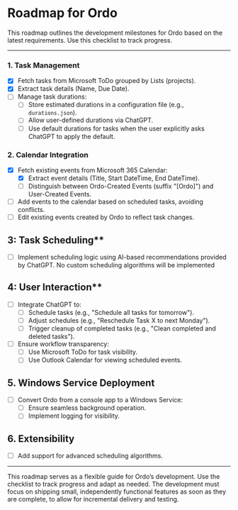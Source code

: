 ﻿# Roadmap for Ordo

This roadmap outlines the development milestones for Ordo based on the latest requirements. Use this checklist to track progress.

---

### 1. Task Management
- [x] Fetch tasks from Microsoft ToDo grouped by Lists (projects).
- [x] Extract task details (Name, Due Date).
- [ ] Manage task durations:
  - [ ] Store estimated durations in a configuration file (e.g., `durations.json`).
  - [ ] Allow user-defined durations via ChatGPT.
  - [ ] Use default durations for tasks when the user explicitly asks ChatGPT to apply the default.

### 2. Calendar Integration
- [x] Fetch existing events from Microsoft 365 Calendar:
  - [x] Extract event details (Title, Start DateTime, End DateTime).
  - [ ] Distinguish between Ordo-Created Events (suffix "[Ordo]") and User-Created Events.
- [ ] Add events to the calendar based on scheduled tasks, avoiding conflicts.
- [ ] Edit existing events created by Ordo to reflect task changes.

## 3: Task Scheduling**
- [ ] Implement scheduling logic using AI-based recommendations provided by ChatGPT. No custom scheduling algorithms will be implemented

## 4: User Interaction**
- [ ] Integrate ChatGPT to:
  - [ ] Schedule tasks (e.g., "Schedule all tasks for tomorrow").
  - [ ] Adjust schedules (e.g., "Reschedule Task X to next Monday").
  - [ ] Trigger cleanup of completed tasks (e.g., "Clean completed and deleted tasks").
- [ ] Ensure workflow transparency:
  - [ ] Use Microsoft ToDo for task visibility.
  - [ ] Use Outlook Calendar for viewing scheduled events.

## 5. Windows Service Deployment
- [ ] Convert Ordo from a console app to a Windows Service:
  - [ ] Ensure seamless background operation.
  - [ ] Implement logging for visibility.

## 6. Extensibility
- [ ] Add support for advanced scheduling algorithms.


---

This roadmap serves as a flexible guide for Ordo’s development. Use the checklist to track progress and adapt as needed.
The development must focus on shipping small, independently functional features as soon as they are complete, to allow for incremental delivery and testing.
